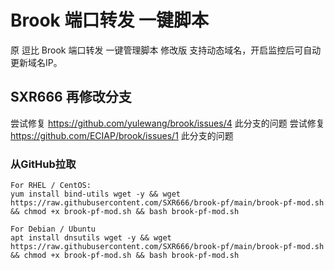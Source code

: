 # Brook 端口转发 一键脚本
原 逗比 Brook 端口转发 一键管理脚本 修改版
支持动态域名，开启监控后可自动更新域名IP。

## SXR666 再修改分支
尝试修复 https://github.com/yulewang/brook/issues/4 此分支的问题
尝试修复 https://github.com/ECIAP/brook/issues/1 此分支的问题

### 从GitHub拉取
```
For RHEL / CentOS:
yum install bind-utils wget -y && wget https://raw.githubusercontent.com/SXR666/brook-pf/main/brook-pf-mod.sh && chmod +x brook-pf-mod.sh && bash brook-pf-mod.sh

For Debian / Ubuntu
apt install dnsutils wget -y && wget https://raw.githubusercontent.com/SXR666/brook-pf/main/brook-pf-mod.sh && chmod +x brook-pf-mod.sh && bash brook-pf-mod.sh
```
